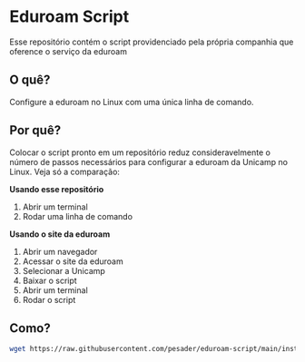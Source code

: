 # Eduroam Script

Esse repositório contém o script providenciado pela própria companhia que
oference o serviço da eduroam

## O quê?

Configure a eduroam no Linux com uma única linha de comando.

## Por quê?

Colocar o script pronto em um repositório reduz consideravelmente o número de
passos necessários para configurar a eduroam da Unicamp no Linux. Veja só a
comparação:

**Usando esse repositório**

1. Abrir um terminal
2. Rodar uma linha de comando

**Usando o site da eduroam**

1. Abrir um navegador
2. Acessar o site da eduroam
3. Selecionar a Unicamp
4. Baixar o script
5. Abrir um terminal
6. Rodar o script

## Como?

```bash
wget https://raw.githubusercontent.com/pesader/eduroam-script/main/install.sh | sh
```
